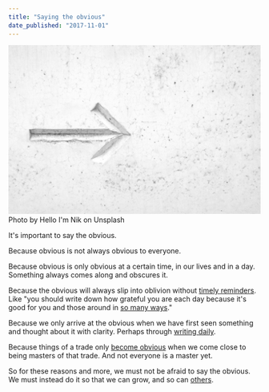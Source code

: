 ```yaml
---
title: "Saying the obvious"
date_published: "2017-11-01"
---
```


![an arrow carved into the wall pointing a direction saying the obvious ](images/hello-i-m-nik-281498-1024x686.jpg) Photo by Hello I'm Nik on Unsplash

It's important to say the obvious.

Because obvious is not always obvious to everyone.

Because obvious is only obvious at a certain time, in our lives and in a day. Something always comes along and obscures it.

Because the obvious will always slip into oblivion without [timely reminders](/2017-10-04-fierce-and-original/). Like "you should write down how grateful you are each day because it's good for you and those around in [so many ways](https://medium.com/@benjaminhardy/gratitude-journaling-doesnt-really-work-but-this-really-does-though-d1e93a822af1)."

Because we only arrive at the obvious when we have first seen something and thought about it with clarity. Perhaps through [writing daily](/2016-08-19-writing-daily-helping-learn/).

Because things of a trade only [become obvious](/2016-08-30-better-console-log/) when we come close to being masters of that trade. And not everyone is a master yet.

So for these reasons and more, we must not be afraid to say the obvious. We must instead do it so that we can grow, and so can [others](https://www.nickang.com/category/bite-size-programming/).

